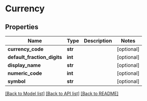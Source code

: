 # Currency

## Properties
Name | Type | Description | Notes
------------ | ------------- | ------------- | -------------
**currency_code** | **str** |  | [optional] 
**default_fraction_digits** | **int** |  | [optional] 
**display_name** | **str** |  | [optional] 
**numeric_code** | **int** |  | [optional] 
**symbol** | **str** |  | [optional] 

[[Back to Model list]](../README.md#documentation-for-models) [[Back to API list]](../README.md#documentation-for-api-endpoints) [[Back to README]](../README.md)


